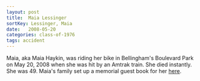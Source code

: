 ```yaml
---
layout: post
title:  Maia Lessinger
sortKey: Lessinger, Maia
date:   2008-05-20
categories: class-of-1976
tags: accident
---
```

Maia, aka Maia Haykin, was riding her bike in Bellingham's Boulevard Park on May 20, 2008 when she was hit by an Amtrak train. She died instantly. She was 49. Maia's family set up a memorial guest book for her [here](http://tinyurl.com/kqmoar9).
